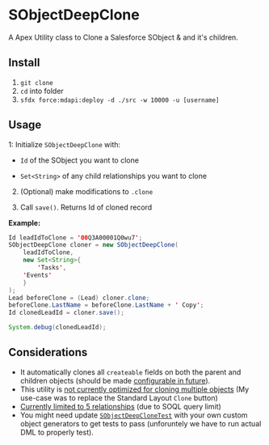 # SObjectDeepClone

A Apex Utility class to Clone a Salesforce SObject &amp; and it's children.

## Install

1. `git clone`
2. `cd` into folder
3. `sfdx force:mdapi:deploy -d ./src -w 10000 -u [username]`

## Usage

1: Initialize `SObjectDeepClone` with:

- `Id` of the SObject you want to clone

- `Set<String>` of any child relationships you want to clone

2. (Optional) make modifications to `.clone`

3. Call `save()`. Returns Id of cloned record

**Example:**

```java
Id leadIdToClone = '00Q3A00001Q0wu7';
SObjectDeepClone cloner = new SObjectDeepClone(
    leadIdToClone,
    new Set<String>{
        'Tasks',
	'Events'
    }
);
Lead beforeClone = (Lead) cloner.clone;
beforeClone.LastName = beforeClone.LastName + ' Copy';
Id clonedLeadId = cloner.save();

System.debug(clonedLeadId);
```

## Considerations

- It automatically clones all `createable` fields on both the parent and children objects (should be made [configurable in future](https://github.com/ChuckJonas/SObjectDeepClone/issues/3)). 
- This utility is [not currently optimized for cloning multiple objects](https://github.com/ChuckJonas/SObjectDeepClone/issues/1) (My use-case was to replace the Standard Layout `Clone` button)
- [Currently limited to 5 relationships](https://github.com/ChuckJonas/SObjectDeepClone/issues/2) (due to SOQL query limit)
- You might need update [`SObjectDeepCloneTest`](https://github.com/ChuckJonas/SObjectDeepClone/blob/d9ed004841f13ba3adaf71a755b20dc61a634c1a/src/classes/SObjectDeepCloneTests.cls#L45) with your own custom object generators to get tests to pass (unforuntely we have to run actual DML to properly test).

